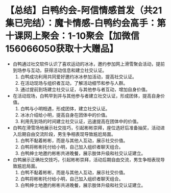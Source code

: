 # 【总结】白鸭约会-阿信情感首发（共21集已完结）：魔卡情感-白鸭约会高手：第十课网上聚会：1-10聚会【加微信156066050获取十大赠品】

-   白鸭通过社交软件认识了喜欢运动的冰冰，邀约参加网上滑雪聚会活动，提前到场参与互动，获得活动信息和建立社交认证。
    1.  白鸭成功利用共同爱好邀约冰冰参加活动，提高社交认证。
    2.  在活动现场与组织者互动，了解活动细节和参与人群。
    3.  通过提前到场建立社交认证，与其他参与者互动，增加自身价值。
-   在活动现场，白鸭早到并与其他参与者建立社交认证，形成团体，提高自身价值。
    1.  白鸭与小明相遇，形成团体，建立社交认证。
    2.  冰冰介绍给小明，提高自身在团体中的价值。
    3.  利用先到场的时间建立社交认证，迅速提高在团体中的价值。
-   白鸭在滑雪场地展示社交技巧，引起彬彬崇拜，座位选好后准备抽奖，活动进入后期自由交流阶段，男生争相表现导致尴尬局面。
    1.  白鸭不黏着彬彬，而是与其他人互动，展示社交价值。
    2.  白鸭将彬彬托付给小明，自己加入组织者聊天组合。
    3.  白鸭绅士地邀约彬彬共进晚餐，展示肢体升级和社交认证建立。
-   白鸭展示正确社交技巧，引起彬彬崇拜，活动后期自由交流，男生争相表现导致尴尬局面。
    1.  白鸭不黏着彬彬，而是与其他人互动，展示社交价值。
    2.  白鸭将彬彬托付给小明，自己加入组织者聊天组合。
    3.  白鸭绅士地邀约彬彬共进晚餐，展示肢体升级和社交认证建立。